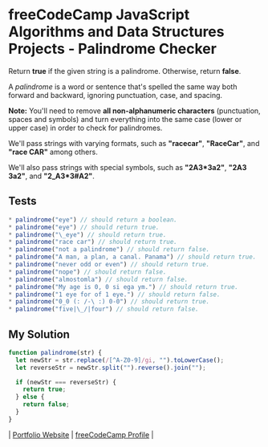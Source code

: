 # freeCodeCamp JavaScript Algorithms and Data Structures Projects - Palindrome Checker

Return **true** if the given string is a palindrome. Otherwise, return **false**.

A _palindrome_ is a word or sentence that's spelled the same way both forward and backward, ignoring punctuation, case, and spacing.

**Note:** You'll need to remove **all non-alphanumeric characters** (punctuation, spaces and symbols) and turn everything into the same case (lower or upper case) in order to check for palindromes.

We'll pass strings with varying formats, such as **"racecar"**, **"RaceCar"**, and **"race CAR"** among others.

We'll also pass strings with special symbols, such as **"2A3\*3a2"**, **"2A3 3a2"**, and **"2_A3\*3#A2"**.

## Tests

```javascript
* palindrome("eye") // should return a boolean.
* palindrome("eye") // should return true.
* palindrome("\_eye") // should return true.
* palindrome("race car") // should return true.
* palindrome("not a palindrome") // should return false.
* palindrome("A man, a plan, a canal. Panama") // should return true.
* palindrome("never odd or even") // should return true.
* palindrome("nope") // should return false.
* palindrome("almostomla") // should return false.
* palindrome("My age is 0, 0 si ega ym.") // should return true.
* palindrome("1 eye for of 1 eye.") // should return false.
* palindrome("0_0 (: /-\ :) 0-0") // should return true.
* palindrome("five|\_/|four") // should return false.
```

## My Solution

```javascript
function palindrome(str) {
  let newStr = str.replace(/[^A-Z0-9]/gi, "").toLowerCase();
  let reverseStr = newStr.split("").reverse().join("");

  if (newStr === reverseStr) {
    return true;
  } else {
    return false;
  }
}
```

| [Portfolio Website](http://arnoldgelacio.com) | [freeCodeCamp Profile](https://freecodecamp.org/arnoldgelacio) |
